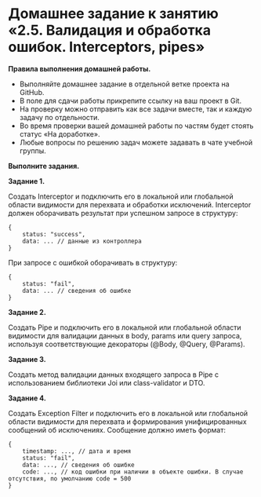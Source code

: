 # Домашнее задание к занятию «2.5. Валидация и обработка ошибок. Interceptors, pipes»

**Правила выполнения домашней работы.**
* Выполняйте домашнее задание в отдельной ветке проекта на GitHub.
* В поле для сдачи работы прикрепите ссылку на ваш проект в Git.
* На проверку можно отправить как все задачи вместе, так и каждую задачу по отдельности. 
* Во время проверки вашей домашней работы по частям будет стоять статус «На доработке».
* Любые вопросы по решению задач можете задавать в чате учебной группы.

**Выполните задания.**

**Задание 1.**

Создать Interceptor и подключить его в локальной или глобальной области видимости для перехвата и обработки исключений.
Interceptor должен оборачивать результат при успешном запросе в структуру:
````
{
    status: "success",
    data: ... // данные из контроллера
}
````
При запросе с ошибкой оборачивать в структуру:
````
{
    status: "fail",
    data: ... // сведения об ошибке
}
````
**Задание 2.**

Создать Pipe и подключить его в локальной или глобальной области видимости для валидации данных в body, params или query запроса, используя соответствующие декораторы (@Body, @Query, @Params).

**Задание 3.**

Создать метод валидации данных входящего запроса в Pipe с использованием библиотеки Joi или class-validator и DTO.

**Задание 4.**

Создать Exception Filter и подключить его в локальной или глобальной области видимости для перехвата и формирования унифицированных сообщений об исключениях.
Сообщение должно иметь формат:
````
{
    timestamp: ..., // дата и время
    status: "fail",
    data: ..., // сведения об ошибке
    code: ..., // код ошибки при наличии в объекте ошибки. В случае отсутствия, по умолчанию code = 500
}
````
